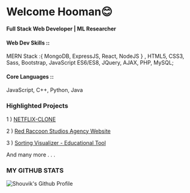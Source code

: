 <h1>Welcome Hooman😊</h1>

<p><b>Full Stack Web Developer | ML Researcher</b></p>

<h4><b>Web Dev Skills ::</b></h4> MERN Stack :{ MongoDB, ExpressJS, React, NodeJS } , HTML5, CSS3, Sass, Bootstrap, JavaScript ES6/ES8, JQuery, AJAX, PHP, MySQL;
<h4><b>Core Languages ::</b></h4> JavaScript, C++, Python, Java

<h3>Highlighted Projects</h3> 
<p> 1 ) <a href="https://netflix-clone-c4719.web.app/"> NETFLIX-CLONE</a> </p>
<p> 2 ) <a href="https://theredraccoonstudios.com/"> Red Raccoon Studios Agency Website</a> </p>
<p> 3 ) <a href="https://techieshouvik.github.io/Sorting-Visualizer/"> Sorting Visualizer - Educational Tool</a> </p>
<p> And many more . . .</p>

<h3>MY GITHUB STATS</h3>
<img alt="Shouvik's Github Profile" src="https://github-readme-stats.vercel.app/api?username=techieshouvik&theme=merko">
